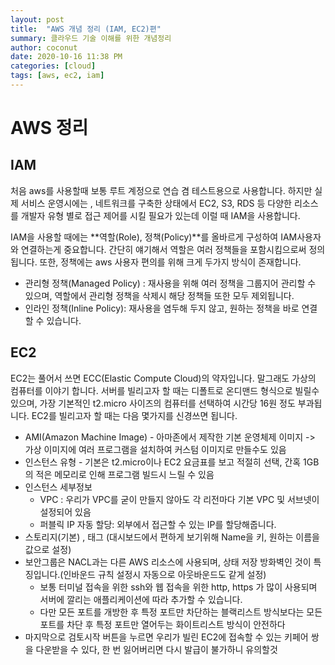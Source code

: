 ```yaml
---
layout: post
title:  "AWS 개념 정리 (IAM, EC2)편"
summary: 클라우드 기술 이해를 위한 개념정리
author: coconut
date: 2020-10-16 11:38 PM
categories: [cloud]
tags: [aws, ec2, iam]
---
```


# AWS 정리
## IAM
처음 aws를 사용할때 보통 루트 계정으로 연습 겸 테스트용으로 사용합니다. 하지만 실제 서비스 운영시에는 , 네트워크를 구축한 상태에서 EC2, S3, RDS 등
다양한 리소스를 개발자 유형 별로 접근 제어를 시킬 필요가 있는데 이럴 때 IAM을 사용합니다.

IAM을 사용할 때에는 **역할(Role), 정책(Policy)**를 올바르게 구성하여 IAM사용자와 연결하는게 중요합니다. 간단히 얘기해서 역할은 여러 정책들을 포함시킴으로써 정의됩니다. 또한, 정책에는 aws 사용자 편의를 위해 크게 두가지 방식이 존재합니다.

- 관리형 정책(Managed Policy) :  재사용을 위해 여러 정책을 그룹지어 관리할 수 있으며, 역할에서 관리형 정책을 삭제시 해당 정책들 또한 모두 제외됩니다.
- 인라인 정책(Inline Policy): 재사용을 염두해 두지 않고, 원하는 정책을 바로 연결할 수 있습니다.



## EC2

EC2는 풀어서 쓰면 ECC(Elastic Compute Cloud)의 약자입니다. 말그래도 가상의 컴퓨터를 이야기 합니다. 서버를 빌리고자 할 때는 디폴트로 온디맨드 형식으로 빌릴수 있으며, 가장 기본적인 t2.micro 사이즈의 컴퓨터를 선택하여 시간당 16원 정도 부과됩니다. EC2를 빌리고자 할 때는 다음 몇가지를 신경쓰면 됩니다.

- AMI(Amazon Machine Image) - 아마존에서 제작한 기본 운영체제 이미지 -> 가상 이미지에 여러 프로그램을 설치하여 커스텀 이미지로 만들수도 있음
- 인스턴스 유형 - 기본은 t2.micro이나 EC2 요금표를 보고 적절히 선택, 간혹 1GB의 적은 메모리로 인해 프로그램 빌드시 느릴 수 있음
- 인스턴스 세부정보
  - VPC : 우리가 VPC를 굳이 만들지 않아도 각 리전마다 기본 VPC 및 서브넷이 설정되어 있음
  - 퍼블릭 IP 자동 할당: 외부에서 접근할 수 있는 IP를 할당해줍니다.
- 스토리지(기본) , 태그 (대시보드에서 편하게 보기위해 Name을 키, 원하는 이름을 값으로 설정)
- 보안그룹은 NACL과는 다른 AWS 리소스에 사용되며, 상태 저장 방화벽인 것이 특징입니다.(인바운드 규칙 설정시 자동으로 아웃바운드도 같게 설정)
  - 보통 터미널 접속을 위한 ssh와 웹 접속을 위한 http, https 가 많이 사용되며 서버에 깔리는 애플리케이션에 따라 추가할 수 있습니다.
  - 다만 모든 포트를 개방한 후 특정 포트만 차단하는 블랙리스트 방식보다는 모든 포트를 차단 후 특정 포트만 열어두는 화이트리스트 방식이 안전하다
- 마지막으로 검토시작 버튼을 누르면 우리가 빌린 EC2에 접속할 수 있는 키페어 쌍을 다운받을 수 있다, 한 번 잃어버리면 다시 발급이 불가하니 유의할것